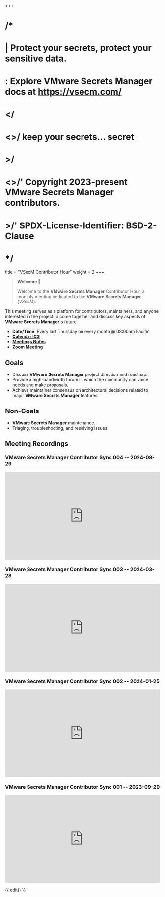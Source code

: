 +++
# /*
# |    Protect your secrets, protect your sensitive data.
# :    Explore VMware Secrets Manager docs at https://vsecm.com/
# </
# <>/  keep your secrets... secret
# >/
# <>/' Copyright 2023-present VMware Secrets Manager contributors.
# >/'  SPDX-License-Identifier: BSD-2-Clause
# */

title = "VSecM Contributor Hour"
weight = 2
+++

> **Welcome 👋**
>
> Welcome to the **VMware Secrets Manager** Contributor Hour, a monthly meeting
> dedicated to the **VMware Secrets Manager** (*VSecM*).

This meeting serves as a platform for contributors, maintainers, and anyone
interested in the project to come together and discuss key aspects of
**VMware Secrets Manager**'s future.

* **Date/Time**: Every last Thursday on every month @ 08:00am Pacific
* [**Calendar ICS**](https://calendar.google.com/calendar/ical/0ef770e47ae11cea2b00a743eed3812768cc3f9c2a45fee6207f4c9c8b0dc5ce%40group.calendar.google.com/public/basic.ics)
* [**Meetings Notes**](https://docs.google.com/document/d/19Al-IEEdvrcted9HdXCYyiHRCJSJs2Di9uYPZ_ssygs)
* [**Zoom Meeting**](https://us06web.zoom.us/j/82734769083?pwd=NDJBR2RIZjR6KzhhK2pNL1ZsRzRJZz09)

## Goals

* Discuss **VMware Secrets Manager** project direction and roadmap.
* Provide a high-bandwidth forum in which the community can voice needs and
  make proposals.
* Achieve maintainer consensus on architectural decisions related to major
  **VMware Secrets Manager** features.

## Non-Goals

* **VMware Secrets Manager** maintenance.
* Triaging, troubleshooting, and resolving issues.

## Meeting Recordings

<script src="https://player.vimeo.com/api/player.js"></script>

### VMware Secrets Manager Contributor Sync 004 -- 2024-08-29

<div style="padding:56.25% 0 0 0;position:relative;"><iframe 
src="https://player.vimeo.com/video/1004390294?badge=0&amp;autopause=0&amp;player_id=0&amp;app_id=58479" 
frameborder="0" allow="autoplay; fullscreen; picture-in-picture; clipboard-write" 
style="position:absolute;top:0;left:0;width:100%;height:100%;" 
title="VMware Secrets Manager Contributor Sync 004 — 2024-08-29"></iframe></div>

### VMware Secrets Manager Contributor Sync 003 -- 2024-03-28

<div style="padding:56.25% 0 0 0;position:relative;"><iframe 
src="https://player.vimeo.com/video/949785613?h=e5af4f58be&amp;badge=0&amp;autopause=0&amp;player_id=0&amp;app_id=58479" 
frameborder="0" allow="autoplay; fullscreen; picture-in-picture; clipboard-write" 
style="position:absolute;top:0;left:0;width:100%;height:100%;" 
title="VMware Secrets Manager Contributor Sync 003 — 2024-03-28"></iframe></div>

### VMware Secrets Manager Contributor Sync 002 -- 2024-01-25

<div style="padding:56.25% 0 0 0;position:relative;"><iframe src="https://player.vimeo.com/video/907104093?badge=0&amp;autopause=0&amp;player_id=0&amp;app_id=58479" 
frameborder="0" allow="autoplay; fullscreen; picture-in-picture" 
style="position:absolute;top:0;left:0;width:100%;height:100%;" title="VMware Secrets Manager Contributor Sync 002 (2024-01-25)"></iframe></div>

### VMware Secrets Manager Contributor Sync 001 -- 2023-09-29

<div style="padding:56.25% 0 0 0;position:relative;"><iframe
src="https://player.vimeo.com/video/869636733?badge=0&amp;autopause=0&amp;player_id=0&amp;app_id=58479"
frameborder="0" allow="autoplay; fullscreen; picture-in-picture"
style="position:absolute;top:0;left:0;width:100%;height:100%;"
title="VMware Secrets Manager Contributor Sync -- 2023-09-29"
></iframe></div><script src="https://player.vimeo.com/api/player.js"></script>

{{ edit() }}

